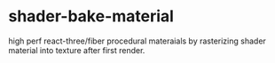 # shader-bake-material
high perf react-three/fiber procedural materaials by rasterizing shader material into texture after first render.
